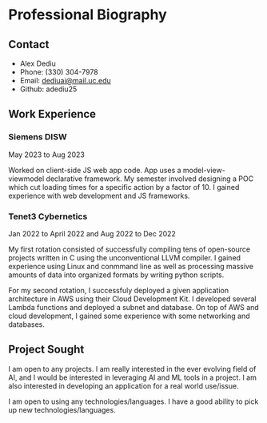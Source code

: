 # Professional Biography

## Contact

- Alex Dediu
- Phone: (330) 304-7978
- Email: dediuai@mail.uc.edu
- Github: adediu25

## Work Experience

### Siemens DISW

May 2023 to Aug 2023

Worked on client-side JS web app code. App uses a model-view-viewmodel declarative framework. My semester involved designing a POC which cut loading times for a specific action by a factor of 10. I gained experience with web development and JS frameworks.

### Tenet3 Cybernetics

Jan 2022 to April 2022 and Aug 2022 to Dec 2022

My first rotation consisted of successfully compiling tens of open-source projects written in C using the unconventional LLVM compiler. I gained experience using Linux and conmmand line as well as processing massive amounts of data into organized formats by writing python scripts.

For my second rotation, I successfuly deployed a given application architecture in AWS using their Cloud Development Kit. I developed several Lambda functions and deployed a subnet and database. On top of AWS and cloud development, I gained some experience with some networking and databases.

## Project Sought

I am open to any projects. I am really interested in the ever evolving field of AI, and I would be interested in leveraging AI and ML tools in a project. I am also interested in developing an application for a real world use/issue.

I am open to using any technologies/languages. I have a good ability to pick up new technologies/languages.
